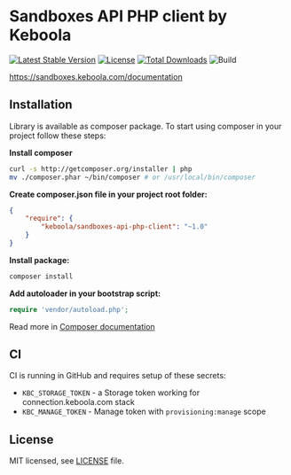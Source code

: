 # Sandboxes API PHP client by Keboola
[![Latest Stable Version](https://poser.pugx.org/keboola/sandboxes-api-php-client/v/stable.svg)](https://packagist.org/packages/keboola/sandboxes-api-php-client) [![License](https://poser.pugx.org/keboola/sandboxes-api-php-client/license.svg)](https://packagist.org/packages/keboola/sandboxes-api-php-client) [![Total Downloads](https://poser.pugx.org/keboola/sandboxes-api-php-client/downloads.svg)](https://packagist.org/packages/keboola/sandboxes-api-php-client) ![Build](https://github.com/keboola/sandboxes-api-php-client/workflows/Build/badge.svg)

<https://sandboxes.keboola.com/documentation>

## Installation

Library is available as composer package.
To start using composer in your project follow these steps:

**Install composer**
  
```bash
curl -s http://getcomposer.org/installer | php
mv ./composer.phar ~/bin/composer # or /usr/local/bin/composer
```

**Create composer.json file in your project root folder:**
```json
{
    "require": {
        "keboola/sandboxes-api-php-client": "~1.0"
    }
}
```

**Install package:**

```bash
composer install
```

**Add autoloader in your bootstrap script:**

```php
require 'vendor/autoload.php';
```

Read more in [Composer documentation](http://getcomposer.org/doc/01-basic-usage.md)


## CI

CI is running in GitHub and requires setup of these secrets:
- `KBC_STORAGE_TOKEN` - a Storage token working for connection.keboola.com stack
- `KBC_MANAGE_TOKEN` - Manage token with `provisioning:manage` scope 

## License

MIT licensed, see [LICENSE](./LICENSE) file.

